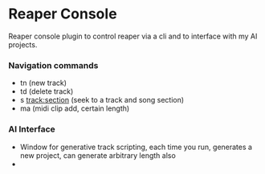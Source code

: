 # Reaper Console

Reaper console plugin to control reaper via a cli and to interface with my AI projects.

### Navigation commands
 - tn <preset> (new track)
 - td (delete track)
 - s <track:section> (seek to a track and song section)
 - ma <length> (midi clip add, certain length)

### AI Interface
 - Window for generative track scripting, each time you run, generates a new project, can generate arbitrary length also
 - 

